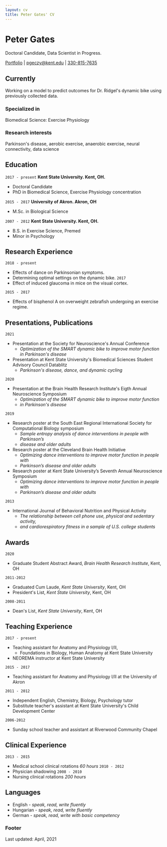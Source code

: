 ```yaml
---
layout: cv
title: Peter Gates' CV
---
```

# Peter Gates
Doctoral Candidate, Data Scientist in Progress.

<div id="webaddress">
<a href="https://portfolio.peti.work">Portfolio</a>
  | <a href="pgeczy@kent.edu">pgeczy@kent.edu</a>
  | <a href="tel:+1330-815-7635">330-815-7635</a>
</div>

## Currently

Working on a model to predict outcomes for Dr. Ridgel's dynamic bike using previously collected data.

### Specialized in

Biomedical Science: Exercise Physiology

### Research interests

Parkinson's disease, aerobic exercise, anaerobic exercise, neural connectivity, data science

## Education

`2017 - present`
__Kent State University. Kent, OH.__

- Doctoral Candidate
- PhD in Biomedical Science, Exercise Physiology concentration

`2015 - 2017`
__University of Akron. Akron, OH__

- M.Sc. in Biological Science

`2007 - 2012`
__Kent State University. Kent, OH.__

- B.S. in Exercise Science, Premed
- Minor in Psychology

## Research Experience

`2018 - present`
- Effects of dance on Parkinsonian symptoms. 
- Determining optimal settings on the dynamic bike.
`2017`
- Effect of induced glaucoma in mice on the visual cortex.

`2015 - 2017`
- Effects of bisphenol A on overweight zebrafish undergoing an exercise regime.

## Presentations, Publications

`2021`
- Presentation at the Society for Neuroscience's Annual Conference
  - *Optimization of the SMART dynamic bike to improve motor function in Parkinson's disease*
- Presentation at Kent State University's Biomedical Sciences Student Advisory Council Datablitz
  - *Parkinson's disease, dance, and dynamic cycling*

`2020`
- Presentation at the Brain Health Research Institute's Eigth Annual Neuroscience Symposium
  - *Optimization of the SMART dynamic bike to improve motor function* 
  - *in Parkinson's disease*

`2019`
- Research poster at the South East Regional International Society for Computational Biology symposium
  - *Sample entropy analysis of dance interventions in people with Parkinson’s* 
  - *disease and older adults*
- Research poster at the Cleveland Brain Health Initiative
  - *Optimizing dance interventions to improve motor function in people with* 
  - *Parkinson’s disease and older adults*
- Research poster at Kent State University’s Seventh Annual Neuroscience Symposium
  - *Optimizing dance interventions to improve motor function in people with* 
  - *Parkinson’s disease and older adults*

`2013`
- International Journal of Behavioral Nutrition and Physical Activity
  - *The relationship between cell phone use, physical and sedentary activity,* 
  - *and cardiorespiratory fitness in a sample of U.S. college students*

## Awards
`2020`
- Graduate Student Abstract Award, *Brain Health Research Institute*, Kent, OH

`2011-2012`
- Graduated Cum Laude, *Kent State University*, Kent, OH
- President's List, *Kent State University*, Kent, OH

`2008-2011`
- Dean's List, *Kent State University*, Kent, OH

## Teaching Experience

`2017 - present`
- Teaching assistant for Anatomy and Physiology I/II, 
  - Foundations in Biology, Human Anatomy at Kent State University
- NEOREMA instructor at Kent State University

`2015 - 2017`
- Teaching assistant for Anatomy and Physiology I/II at the University of Akron

`2011 - 2012`
- Independent English, Chemistry, Biology, Psychology tutor
- Substitute teacher's assistant at Kent State University's Child Development Center

`2006-2012`
- Sunday school teacher and assistant at Riverwood Community Chapel

## Clinical Experience
`2013 - 2015`
- Medical school clinical rotations *60 hours*
`2010 - 2012`
- Physician shadowing
`2008 - 2010`
- Nursing clinical rotations *200 hours*

## Languages
- English - *speak, read, write fluently*
- Hungarian - *speak, read, write fluently*
- German - *speak, read, write with basic competency*

### Footer

Last updated: April, 2021


